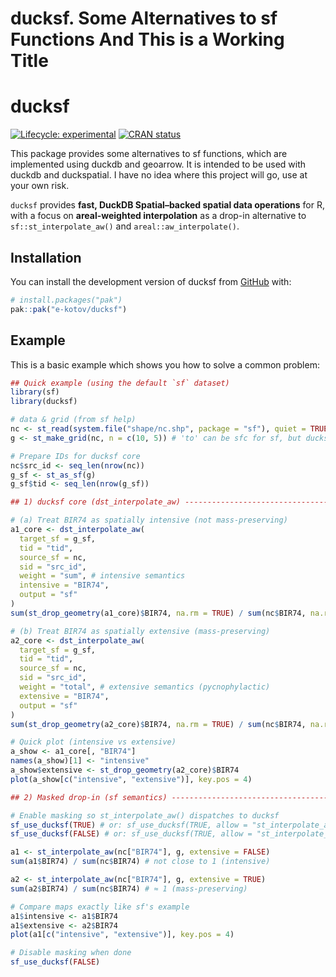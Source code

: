 # ducksf. Some Alternatives to sf Functions And This is a Working Title


<!-- README.md is generated from README.qmd. Please edit that file -->

# ducksf

<!-- badges: start -->

[![Lifecycle:
experimental](https://img.shields.io/badge/lifecycle-experimental-orange.svg)](https://lifecycle.r-lib.org/articles/stages.html#experimental)
[![CRAN
status](https://www.r-pkg.org/badges/version/ducksf.png)](https://CRAN.R-project.org/package=ducksf)
<!-- badges: end -->

This package provides some alternatives to sf functions, which are
implemented using duckdb and geoarrow. It is intended to be used with
duckdb and duckspatial. I have no idea where this project will go, use
at your own risk.

`ducksf` provides **fast, DuckDB Spatial–backed spatial data
operations** for R,  
with a focus on **areal-weighted interpolation** as a drop-in
alternative to  
`sf::st_interpolate_aw()` and `areal::aw_interpolate()`.

## Installation

You can install the development version of ducksf from
[GitHub](https://github.com/e-kotov/ducksf) with:

``` r
# install.packages("pak")
pak::pak("e-kotov/ducksf")
```

## Example

This is a basic example which shows you how to solve a common problem:

``` r
## Quick example (using the default `sf` dataset)
library(sf)
library(ducksf)

# data & grid (from sf help)
nc <- st_read(system.file("shape/nc.shp", package = "sf"), quiet = TRUE)
g <- st_make_grid(nc, n = c(10, 5)) # 'to' can be sfc for sf, but ducksf core needs an sf with an ID

# Prepare IDs for ducksf core
nc$src_id <- seq_len(nrow(nc))
g_sf <- st_as_sf(g)
g_sf$tid <- seq_len(nrow(g_sf))

## 1) ducksf core (dst_interpolate_aw) --------------------------------------

# (a) Treat BIR74 as spatially intensive (not mass-preserving)
a1_core <- dst_interpolate_aw(
  target_sf = g_sf,
  tid = "tid",
  source_sf = nc,
  sid = "src_id",
  weight = "sum", # intensive semantics
  intensive = "BIR74",
  output = "sf"
)
sum(st_drop_geometry(a1_core)$BIR74, na.rm = TRUE) / sum(nc$BIR74, na.rm = TRUE)

# (b) Treat BIR74 as spatially extensive (mass-preserving)
a2_core <- dst_interpolate_aw(
  target_sf = g_sf,
  tid = "tid",
  source_sf = nc,
  sid = "src_id",
  weight = "total", # extensive semantics (pycnophylactic)
  extensive = "BIR74",
  output = "sf"
)
sum(st_drop_geometry(a2_core)$BIR74, na.rm = TRUE) / sum(nc$BIR74, na.rm = TRUE)

# Quick plot (intensive vs extensive)
a_show <- a1_core[, "BIR74"]
names(a_show)[1] <- "intensive"
a_show$extensive <- st_drop_geometry(a2_core)$BIR74
plot(a_show[c("intensive", "extensive")], key.pos = 4)

## 2) Masked drop-in (sf semantics) -----------------------------------------

# Enable masking so st_interpolate_aw() dispatches to ducksf
sf_use_ducksf(TRUE) # or: sf_use_ducksf(TRUE, allow = "st_interpolate_aw")
sf_use_ducksf(FALSE) # or: sf_use_ducksf(TRUE, allow = "st_interpolate_aw")

a1 <- st_interpolate_aw(nc["BIR74"], g, extensive = FALSE)
sum(a1$BIR74) / sum(nc$BIR74) # not close to 1 (intensive)

a2 <- st_interpolate_aw(nc["BIR74"], g, extensive = TRUE)
sum(a2$BIR74) / sum(nc$BIR74) # ≈ 1 (mass-preserving)

# Compare maps exactly like sf's example
a1$intensive <- a1$BIR74
a1$extensive <- a2$BIR74
plot(a1[c("intensive", "extensive")], key.pos = 4)

# Disable masking when done
sf_use_ducksf(FALSE)
```

